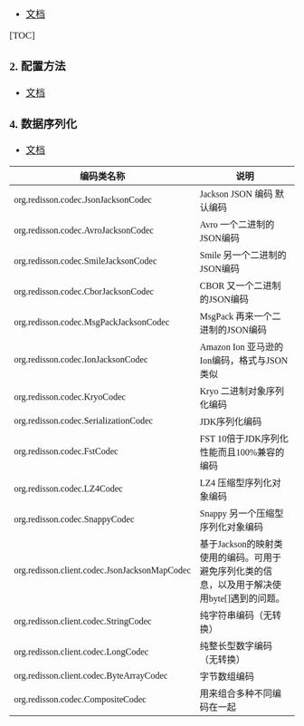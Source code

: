 <span  style="font-family: Simsun,serif; font-size: 17px; ">

- [文档](https://github.com/redisson/redisson/wiki/1.-%E6%A6%82%E8%BF%B0)

[TOC]

### 2. 配置方法

- [文档](https://github.com/redisson/redisson/wiki/2.-%E9%85%8D%E7%BD%AE%E6%96%B9%E6%B3%95#26-%E5%8D%95redis%E8%8A%82%E7%82%B9%E6%A8%A1%E5%BC%8F)

### 4. 数据序列化

- [文档](https://github.com/redisson/redisson/wiki/4.-%E6%95%B0%E6%8D%AE%E5%BA%8F%E5%88%97%E5%8C%96)

 编码类名称                                         | 说明                                                    
-----------------------------------------------|-------------------------------------------------------
| org.redisson.codec.JsonJacksonCodec           | 	Jackson JSON 编码 默认编码                                 |
| org.redisson.codec.AvroJacksonCodec           | 	Avro 一个二进制的JSON编码                                    |
| org.redisson.codec.SmileJacksonCodec          | 	Smile 另一个二进制的JSON编码                                  |
| org.redisson.codec.CborJacksonCodec           | 	CBOR 又一个二进制的JSON编码                                   |
| org.redisson.codec.MsgPackJacksonCodec        | 	MsgPack 再来一个二进制的JSON编码                               |
| org.redisson.codec.IonJacksonCodec            | 	Amazon Ion 亚马逊的Ion编码，格式与JSON类似                       |
| org.redisson.codec.KryoCodec                  | 	Kryo 二进制对象序列化编码                                      |
| org.redisson.codec.SerializationCodec         | 	JDK序列化编码                                             |
| org.redisson.codec.FstCodec                   | 	FST 10倍于JDK序列化性能而且100%兼容的编码                          |
| org.redisson.codec.LZ4Codec                   | 	LZ4 压缩型序列化对象编码                                       |
| org.redisson.codec.SnappyCodec                | 	Snappy 另一个压缩型序列化对象编码                                 |
| org.redisson.client.codec.JsonJacksonMapCodec | 	基于Jackson的映射类使用的编码。可用于避免序列化类的信息，以及用于解决使用byte[]遇到的问题。 |
| org.redisson.client.codec.StringCodec         | 	纯字符串编码（无转换）                                          |
| org.redisson.client.codec.LongCodec           | 	纯整长型数字编码（无转换）                                        |
| org.redisson.client.codec.ByteArrayCodec      | 	字节数组编码                                               |
| org.redisson.codec.CompositeCodec             | 	用来组合多种不同编码在一起                                        |

</span>